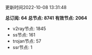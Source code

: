 更新时间2022-10-08 13:31:48

**总订阅: 64**
**总节点: 8741**
**有效节点: 2064**
- v2ray节点: 1845
- ss节点: 161
- trojan节点: 57
- ssr节点: 1
